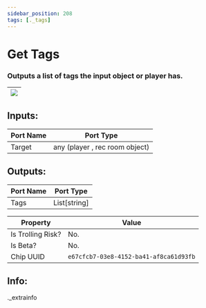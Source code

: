 ```yaml
---
sidebar_position: 208
tags: [._tags]
---
```


# Get Tags


### Outputs a list of tags the input object or player has.

| ![](https://images-ext-2.discordapp.net/external/MPmIaQzlEPmgGWlgi-WxBBXt0Bjv_zWPkg1y1f_sy3s/https/www.recroomcircuits.com/image/circuit/absolute-value?width=206&height=108) |
|-----|

## Inputs:
| Port Name | Port Type |
|-----------|-----------|
| Target | any (player , rec room object) |

## Outputs:
| Port Name | Port Type |
|-----------|-----------|
| Tags | List[string] | 

| Property  | Value |
|-------------------|-----------|
| Is Trolling Risk? | No. |
| Is Beta? | No. |
| Chip UUID | `e67cfcb7-03e8-4152-ba41-af8ca61d93fb` |

## Info:
._extrainfo